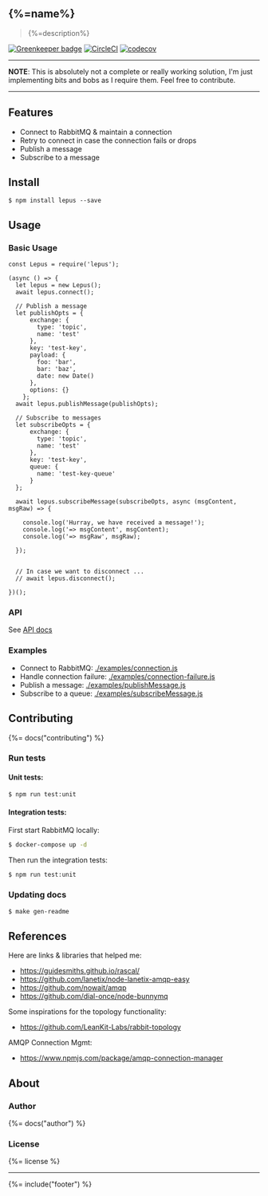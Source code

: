 ## {%=name%}

> {%=description%}

[![Greenkeeper badge](https://badges.greenkeeper.io/stefanwalther/lepus.svg)](https://greenkeeper.io/)
[![CircleCI](https://img.shields.io/circleci/project/github/stefanwalther/lepus.svg)](https://circleci.com/gh/stefanwalther/lepus)
[![codecov](https://codecov.io/gh/stefanwalther/lepus/branch/master/graph/badge.svg)](https://codecov.io/gh/stefanwalther/lepus)

---

__NOTE__: This is absolutely not a complete or really working solution, I'm just implementing bits and bobs as I require them.  Feel free to contribute.

---

## Features

- Connect to RabbitMQ & maintain a connection
- Retry to connect in case the connection fails or drops
- Publish a message
- Subscribe to a message

## Install

```
$ npm install lepus --save
```

## Usage

### Basic Usage

```
const Lepus = require('lepus');

(async () => {
  let lepus = new Lepus();
  await lepus.connect();
  
  // Publish a message
  let publishOpts = {
      exchange: {
        type: 'topic',
        name: 'test'
      },
      key: 'test-key',
      payload: {
        foo: 'bar',
        bar: 'baz',
        date: new Date()
      },
      options: {}
    };  
  await lepus.publishMessage(publishOpts);
  
  // Subscribe to messages
  let subscribeOpts = {
      exchange: {
        type: 'topic',
        name: 'test'
      },
      key: 'test-key',
      queue: {
        name: 'test-key-queue'
      }
  };
  
  await lepus.subscribeMessage(subscribeOpts, async (msgContent, msgRaw) => {
    
    console.log('Hurray, we have received a message!');
    console.log('=> msgContent', msgContent);
    console.log('=> msgRaw', msgRaw);
    
  });
  
  
  // In case we want to disconnect ...
  // await lepus.disconnect();
  
})();

```

### API

See [API docs](./docs/api-docs.md)

### Examples

- Connect to RabbitMQ: [./examples/connection.js](./examples/connection.js)
- Handle connection failure: [./examples/connection-failure.js](./examples/connection-failure.js)
- Publish a message: [./examples/publishMessage.js](./examples/publishMessage.js)
- Subscribe to a queue: [./examples/subscribeMessage.js](./examples/subscribeMessage.js)

## Contributing

{%= docs("contributing") %}

### Run tests

#### Unit tests:

```bash
$ npm run test:unit
```
#### Integration tests:

First start RabbitMQ locally:
```sh
$ docker-compose up -d
```

Then run the integration tests:
```bash
$ npm run test:unit
```

### Updating docs

```sh
$ make gen-readme
```

## References

Here are links & libraries that helped me:
- https://guidesmiths.github.io/rascal/
- https://github.com/lanetix/node-lanetix-amqp-easy
- https://github.com/nowait/amqp
- https://github.com/dial-once/node-bunnymq

Some inspirations for the topology functionality:
- https://github.com/LeanKit-Labs/rabbit-topology

AMQP Connection Mgmt:
- https://www.npmjs.com/package/amqp-connection-manager

## About

### Author
{%= docs("author") %}

### License
{%= license %}

***

{%= include("footer") %}

